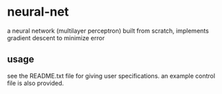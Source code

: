 # neural-net
a neural network (multilayer perceptron) built from scratch, implements gradient descent to minimize error

## usage
see the README.txt file for giving user specifications. an example control file is also provided.
